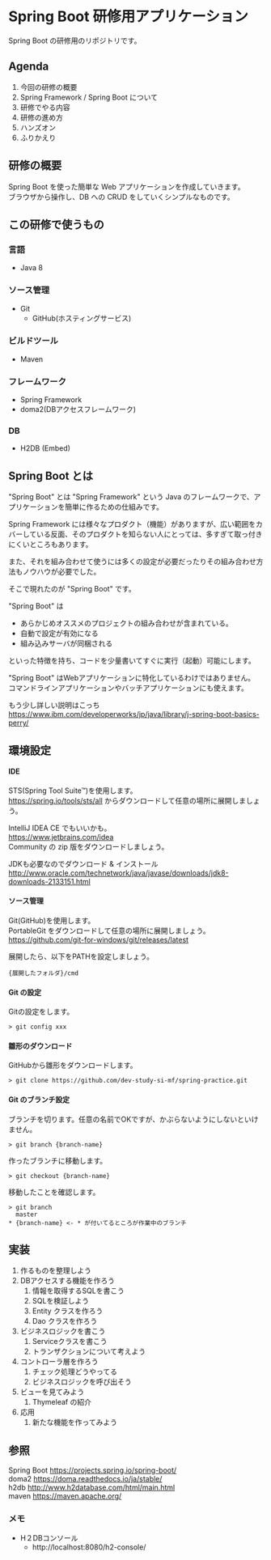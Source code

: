 # Spring Boot 研修用アプリケーション

Spring Boot の研修用のリポジトリです。

## Agenda

1. 今回の研修の概要
1. Spring Framework / Spring Boot について
1. 研修でやる内容
1. 研修の進め方
1. ハンズオン
1. ふりかえり

## 研修の概要

Spring Boot を使った簡単な Web アプリケーションを作成していきます。  
ブラウザから操作し、DB への CRUD をしていくシンプルなものです。  

## この研修で使うもの

### 言語

- Java 8

### ソース管理

- Git
    - GitHub(ホスティングサービス)

### ビルドツール

- Maven

### フレームワーク

- Spring Framework
- doma2(DBアクセスフレームワーク)

### DB

- H2DB (Embed)

## Spring Boot とは

"Spring Boot" とは "Spring Framework" という Java のフレームワークで、アプリケーションを簡単に作るための仕組みです。

Spring Framework には様々なプロダクト（機能）がありますが、広い範囲をカバーしている反面、そのプロダクトを知らない人にとっては、多すぎて取っ付きにくいところもあります。

また、それを組み合わせて使うには多くの設定が必要だったりその組み合わせ方法もノウハウが必要でした。

そこで現れたのが "Spring Boot" です。

"Spring Boot" は

- あらかじめオススメのプロジェクトの組み合わせが含まれている。
- 自動で設定が有効になる
- 組み込みサーバが同梱される

といった特徴を持ち、コードを少量書いてすぐに実行（起動）可能にします。

"Spring Boot" はWebアプリケーションに特化しているわけではありません。
コマンドラインアプリケーションやバッチアプリケーションにも使えます。

もう少し詳しい説明はこっち
https://www.ibm.com/developerworks/jp/java/library/j-spring-boot-basics-perry/

## 環境設定

#### IDE

STS(Spring Tool Suite™)を使用します。  
https://spring.io/tools/sts/all からダウンロードして任意の場所に展開しましょう。

IntelliJ IDEA CE でもいいかも。  
https://www.jetbrains.com/idea  
Community の zip 版をダウンロードしましょう。

JDKも必要なのでダウンロード & インストール  
http://www.oracle.com/technetwork/java/javase/downloads/jdk8-downloads-2133151.html

#### ソース管理

Git(GitHub)を使用します。  
PortableGit をダウンロードして任意の場所に展開しましょう。  
https://github.com/git-for-windows/git/releases/latest  
  
展開したら、以下をPATHを設定しましょう。
```
{展開したフォルダ}/cmd
```

#### Git の設定

Gitの設定をします。
```
> git config xxx
```

#### 雛形のダウンロード

GitHubから雛形をダウンロードします。
```
> git clone https://github.com/dev-study-si-mf/spring-practice.git
```

#### Git のブランチ設定

ブランチを切ります。任意の名前でOKですが、かぶらないようにしないといけません。
```
> git branch {branch-name}
```
作ったブランチに移動します。
```
> git checkout {branch-name}
```
移動したことを確認します。
```
> git branch
  master
* {branch-name} <- * が付いてるところが作業中のブランチ
```

## 実装
1. 作るものを整理しよう
1. DBアクセスする機能を作ろう
	1. 情報を取得するSQLを書こう
	1. SQLを検証しよう
	1. Entity クラスを作ろう
	1. Dao クラスを作ろう
1. ビジネスロジックを書こう
	1. Serviceクラスを書こう
	1. トランザクションについて考えよう
1. コントローラ層を作ろう
	1. チェック処理どうやってる
	1. ビジネスロジックを呼び出そう
1. ビューを見てみよう
	1. Thymeleaf の紹介
1. 応用
	1. 新たな機能を作ってみよう

## 参照

Spring Boot https://projects.spring.io/spring-boot/  
doma2 https://doma.readthedocs.io/ja/stable/  
h2db http://www.h2database.com/html/main.html  
maven https://maven.apache.org/  

### メモ

- H２DBコンソール
    - http://localhost:8080/h2-console/
